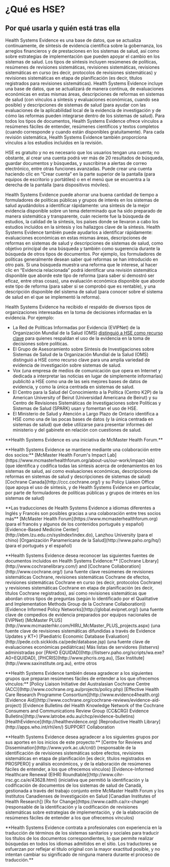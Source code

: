 # ¿Qué es HSE?

## Por qué usarla y quién está tras ella

Health Systems Evidence es una base de datos, que se actualiza continuamente, de síntesis de evidencia científica sobre la gobernanza, los arreglos financieros y de prestaciones en los sistemas de salud, así como sobre estrategias de implementación que pueden apoyar el cambio en los sistemas de salud. Los tipos de síntesis incluyen resúmenes de políticas, resúmenes de revisiones sistemáticas, revisiones sistemáticas, revisiones sistemáticas en curso (es decir, protocolos de revisiones sistemáticas) y revisiones sistemáticas en etapa de planificación (es decir, títulos registrados para revisiones sistemáticas). Health Systems Evidence incluye una base de datos, que se actualizará de manera continua, de evaluaciones económicas en estas mismas áreas, descripciones de reformas en sistemas de salud (con vínculos a síntesis y evaluaciones económicas, cuando sea posible) y descripciones de sistemas de salud (para ayudar con las evaluaciones de la aplicabilidad local de la evidencia de investigación y de cómo las reformas pueden integrarse dentro de los sistemas de salud). Para todos los tipos de documentos, Health Systems Evidence ofrece vínculos a resúmenes fáciles de entender, resúmenes científicos y textos completos (cuando corresponde y cuando están disponibles gratuitamente). Para cada revisión sistemática, Health Systems Evidence también proporciona vínculos a los estudios incluidos en la revisión.

HSE es gratuito y no es necesario que los usuarios tengan una cuenta; no obstante, al crear una cuenta podrá ver más de 20 resultados de búsqueda, guardar documentos y búsquedas, y suscribirse a alertas de correo electrónico, entre otras funciones avanzadas. Puede crear una cuenta haciendo clic en “Crear cuenta” en la parte superior de la pantalla (para equipos de escritorio y portátiles) o en el menú que se encuentra a la derecha de la pantalla (para dispositivos móviles).

Health Systems Evidence puede ahorrar una buena cantidad de tiempo a formuladores de políticas públicas y grupos de interés en los sistemas de salud ayudándolos a identificar rápidamente: una síntesis de la mejor evidencia disponible sobre un tema determinado que ha sido preparado de manera sistemática y transparente, cuán reciente fue la búsqueda de estudios, la calidad de la síntesis, los países donde se llevaron a cabo los estudios incluidos en la síntesis y los hallazgos clave de la síntesis. Health Systems Evidence también puede ayudarlos a identificar rápidamente: evaluaciones económicas en estas mismas áreas, descripciones de reformas en sistemas de salud y descripciones de sistemas de salud, como objetivo principal de una búsqueda y también como sugerencia durante la búsqueda de otros tipos de documentos. Por ejemplo, los formuladores de políticas generalmente desean saber qué reformas se han introducido en otro país. Si una búsqueda muestra una reforma que le interese, al hacer clic en “Evidencia relacionada” podrá identificar una revisión sistemática disponible que aborde este tipo de reforma (para saber si demostró ser eficaz, entre otras cosas), una evaluación económica disponible que aborde este tipo de reforma (para saber si se comprobó que es rentable), y una descripción disponible del sistema de salud (para conocer sobre el sistema de salud en el que se implementó la reforma).

Health Systems Evidence ha recibido el respaldo de diversos tipos de organizaciones interesadas en la toma de decisiones informadas en la evidencia. Por ejemplo:

- La Red de Políticas Informadas por Evidencia (EVIPNet) de la Organización Mundial de la Salud (OMS) [distinguió a HSE como recurso clave](https://www.who.int/evidence/resources/en/) para quienes respaldan el uso de la evidencia en la toma de decisiones sobre políticas.
- El Grupo de Asesoramiento sobre Síntesis de Investigaciones sobre Sistemas de Salud de la Organización Mundial de la Salud (OMS) distinguió a HSE como recurso clave para una amplia variedad de evidencia de investigación sobre sistemas de salud.
- Vox (una empresa de medios de comunicación que opera en Internet y dedicada a interpretar las noticias en lugar de simplemente informarlas) publicitó a HSE como una de las seis mejores bases de datos de evidencia, y como la única centrada en sistemas de salud.
- El Centro para la Salud del Conocimiento a la Política (Centro K2P) de la American University of Beirut (Universidad Americana de Beirut) y su Centro de Revisiones Sistemáticas de Investigaciones sobre Políticas y Sistemas de Salud (SPARK) usan y fomentan el uso de HSE.
- El Ministerio de Salud y Atención a Largo Plazo de Ontario identifica a HSE como una de las pocas bases de datos (y la única centrada en sistemas de salud) que debe utilizarse para presentar informes del ministerio y del gabinete en relación con cuestiones de salud.

<footer>
  <p class="text-center">**Health Systems Evidence es una iniciativa de McMaster Health Forum.**</p>
  <p class="text-center">**Health Systems Evidence se mantiene mediante una colaboración entre dos socios:**  
  [McMaster Health Forum's Impact Lab](https://www.mcmasterhealthforum.org/about-us/our-work/impact-lab) (que identifica y codifica todas las síntesis acerca de ordenamientos en los sistemas de salud, así como evaluaciones económicas, descripciones de reformas en sistemas de salud y descripciones de sistemas de salud)  
  [Cochrane Canada](http://ccc.cochrane.org/) y su Policy Liaison Office (que apoya el uso de síntesis, y de Health Systems Evidence en particular, por parte de formuladores de políticas públicas y grupos de interés en los sistemas de salud)</p>

  <p class="text-center">**Las traducciones de Health Systems Evidence a idiomas diferentes a Inglés y Francés son posibles gracias a una colaboración entre tres socios más**  
  [McMaster Health Forum](https://www.mcmasterhealthforum.org) (para el francés y algunos de los contenidos portugués y español)  
  [Evidence-Based Medicine Center](http://ebm.lzu.edu.cn/sysIndex!index.do), Lanzhou University (para el chino)  
  [Organización Panamericana de la Salud](http://www.paho.org/hq/) (para el portugués y el español)</p>

  <p class="text-center">**Health Systems Evidence desea reconocer las siguientes fuentes
de documentos incluidos en Health Systems Evidence:**  
  [Cochrane Library](http://www.cochranelibrary.com/) and [Cochrane Collaboration](http://www.cochrane.org/) (una fuente clave resúmenes de revisiones sistemáticas Cochrane, revisiones sistemáticas Cochrane de efectos, revisiones sistemáticas Cochrane en curso (es decir, protocolos Cochrane) y revisiones sistemáticas Cochrane en etapa de planificación (es decir, títulos Cochrane registrados), así como revisiones sistemáticas que abordan otros tipos de preguntas (según lo identificado por el Qualitative and Implementation Methods Group de la Cochrane Collaboration))  
  [Evidence Informed Policy Networks](http://global.evipnet.org/) (una fuente clave de compedios de evidencia preparados por equipos nacionales de EVIPNet)  
  [McMaster PLUS](http://www.mcmasterhkr.com/HIRU_McMaster_PLUS_projects.aspx) (una fuente clave de revisiones sistemáticas difundidas a través de Evidence Updates y KT+)  
  [Paediatric Economic Database Evaluation](http://pede.ccb.sickkids.ca/pede/database.jsp) (una fuente clave de evaluaciones económicas pediátricas)  
  Más listas de servidores (listservs) administradas por [PAHO EQUIDAD](http://listserv.paho.org/scripts/wa.exe?A0=EQUIDAD), [PHCRIS](http://www.phcris.org.au), [Sax Institute](http://www.saxinstitute.org.au), entre otros</p>

  <p class="text-center">**Health Systems Evidence también desea agradecer a los siguientes grupos que preparan resúmenes fáciles de entender a los que ofrecemos vínculos:**  
  [Policy Liaison Initiative del Australasian Cochrane Centre (ACC)](http://www.cochrane.org.au/projects/policy.php)  
  [Effective Health Care Research Programme Consortium](http://www.evidence4health.org)  
  [Evidence Aid](http://www.cochrane.org/cochrane-reviews/evidence-aid-project)  
  [Evidence Bulletins del Health Knowledge Network of the Cochrane Consumers 
and Communications Review Group (CC&CRG) Evidence Bulletins](http://www.latrobe.edu.au/chcp/evidence-bulletins)  
  [HealthEvidence](http://healthevidence.org)  
  [Reproductive Health Library](http://apps.who.int/rhl/en/)  
  SUPPORT Collaboration</p>

  <p>**Health Systems Evidence desea agradecer a los siguientes grupos por sus aportes en los inicios de este proyecto:**  
  [Centre for Reviews and Dissemination](http://www.york.ac.uk/crd/)  
  (responsable de la identificación de revisiones sistemáticas sobre efectos, revisiones sistemáticas en etapa de planificación [es decir, títulos registrados en PROSPERO] y análisis económicos, y de la elaboración de resúmenes fáciles de entender, a los que ofrecemos vínculos)  
  [Evidence-Informed Healthcare Renewal (EIHR) Roundtable](http://www.cihr-irsc.gc.ca/e/43628.html)  
  (iniciativa que permitió la identificación y la codificación de documentos de los sistemas de salud de Canadá, gestionada a través del trabajo conjunto entre McMaster Health Forum y los Institutos Canadienses de Investigación en Salud [Canadian Institutes of Health Research])  
  [Rx for Change](https://www.cadth.ca/rx-change)  
  (responsable de la identificación y la codificación de revisiones sistemáticas sobre estrategias de implementación, y de la elaboración de resúmenes fáciles de entender a los que ofrecemos vínculos)
  </p>
  <p class="text-center">**Health Systems Evidence contrata a profesionales con experiencia en la traducción de términos de los sistemas sanitarios y sociales para traducir los títulos de los documentos correspondientes, lo que permite realizar búsquedas en todos los idiomas admitidos en el sitio. Los traductores se esfuerzan por reflejar el título original con la mayor exactitud posible, y no intentan cambiar su significado de ninguna manera durante el proceso de traducción.**</p>
</footer>
